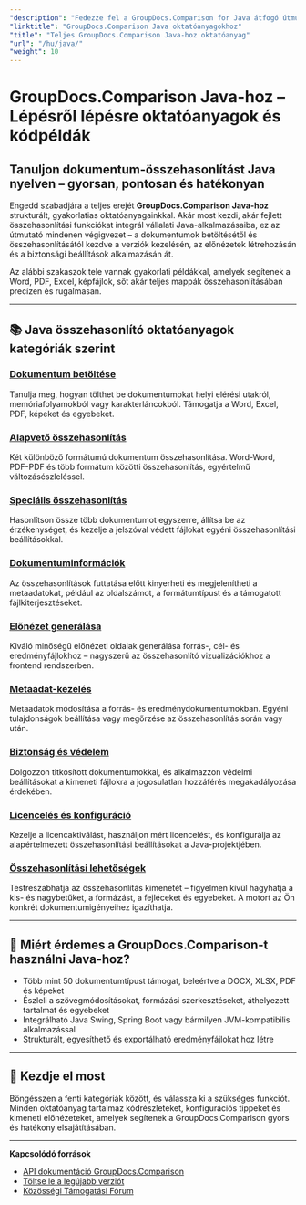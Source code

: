 ```yaml
---
"description": "Fedezze fel a GroupDocs.Comparison for Java átfogó útmutatóját, amely kategorizált oktatóanyagokat tartalmaz a dokumentumok összehasonlításáról, a változások követéséről, a metaadatokról és egyebekről."
"linktitle": "GroupDocs.Comparison Java oktatóanyagokhoz"
"title": "Teljes GroupDocs.Comparison Java-hoz oktatóanyag"
"url": "/hu/java/"
"weight": 10
---
```


# GroupDocs.Comparison Java-hoz – Lépésről lépésre oktatóanyagok és kódpéldák

## Tanuljon dokumentum-összehasonlítást Java nyelven – gyorsan, pontosan és hatékonyan

Engedd szabadjára a teljes erejét **GroupDocs.Comparison Java-hoz** strukturált, gyakorlatias oktatóanyagainkkal. Akár most kezdi, akár fejlett összehasonlítási funkciókat integrál vállalati Java-alkalmazásaiba, ez az útmutató mindenen végigvezet – a dokumentumok betöltésétől és összehasonlításától kezdve a verziók kezelésén, az előnézetek létrehozásán és a biztonsági beállítások alkalmazásán át.

Az alábbi szakaszok tele vannak gyakorlati példákkal, amelyek segítenek a Word, PDF, Excel, képfájlok, sőt akár teljes mappák összehasonlításában precízen és rugalmasan.

---

## 📚 Java összehasonlító oktatóanyagok kategóriák szerint

### [Dokumentum betöltése](./document-loading)
Tanulja meg, hogyan tölthet be dokumentumokat helyi elérési utakról, memóriafolyamokból vagy karakterláncokból. Támogatja a Word, Excel, PDF, képeket és egyebeket.

### [Alapvető összehasonlítás](./basic-comparison)
Két különböző formátumú dokumentum összehasonlítása. Word-Word, PDF-PDF és több formátum közötti összehasonlítás, egyértelmű változásészleléssel.

### [Speciális összehasonlítás](./advanced-comparison)
Hasonlítson össze több dokumentumot egyszerre, állítsa be az érzékenységet, és kezelje a jelszóval védett fájlokat egyéni összehasonlítási beállításokkal.

### [Dokumentuminformációk](./document-information)
Az összehasonlítások futtatása előtt kinyerheti és megjelenítheti a metaadatokat, például az oldalszámot, a formátumtípust és a támogatott fájlkiterjesztéseket.

### [Előnézet generálása](./preview-generation)
Kiváló minőségű előnézeti oldalak generálása forrás-, cél- és eredményfájlokhoz – nagyszerű az összehasonlító vizualizációkhoz a frontend rendszerben.

### [Metaadat-kezelés](./metadata-management)
Metaadatok módosítása a forrás- és eredménydokumentumokban. Egyéni tulajdonságok beállítása vagy megőrzése az összehasonlítás során vagy után.

### [Biztonság és védelem](./security-protection)
Dolgozzon titkosított dokumentumokkal, és alkalmazzon védelmi beállításokat a kimeneti fájlokra a jogosulatlan hozzáférés megakadályozása érdekében.

### [Licencelés és konfiguráció](./licensing-configuration)
Kezelje a licencaktiválást, használjon mért licencelést, és konfigurálja az alapértelmezett összehasonlítási beállításokat a Java-projektjében.

### [Összehasonlítási lehetőségek](./comparison-options)
Testreszabhatja az összehasonlítás kimenetét – figyelmen kívül hagyhatja a kis- és nagybetűket, a formázást, a fejléceket és egyebeket. A motort az Ön konkrét dokumentumigényeihez igazíthatja.

---

## 🚀 Miért érdemes a GroupDocs.Comparison-t használni Java-hoz?

- Több mint 50 dokumentumtípust támogat, beleértve a DOCX, XLSX, PDF és képeket  
- Észleli a szövegmódosításokat, formázási szerkesztéseket, áthelyezett tartalmat és egyebeket  
- Integrálható Java Swing, Spring Boot vagy bármilyen JVM-kompatibilis alkalmazással  
- Strukturált, egyesíthető és exportálható eredményfájlokat hoz létre  

---

## 🧠 Kezdje el most

Böngésszen a fenti kategóriák között, és válassza ki a szükséges funkciót. Minden oktatóanyag tartalmaz kódrészleteket, konfigurációs tippeket és kimeneti előnézeteket, amelyek segítenek a GroupDocs.Comparison gyors és hatékony elsajátításában.

---

**Kapcsolódó források**  
- [API dokumentáció GroupDocs.Comparison](https://references.groupdocs.com/comparison/java/)  
- [Töltse le a legújabb verziót](https://releases.groupdocs.com/comparison/java/)  
- [Közösségi Támogatási Fórum](https://forum.groupdocs.com/c/comparison/)